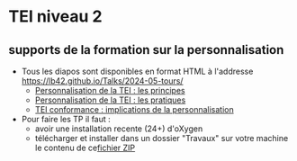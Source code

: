 # TEI niveau 2
## supports de la formation sur la personnalisation

 - Tous les diapos sont disponibles en format HTML à l'addresse https://lb42.github.io/Talks/2024-05-tours/
    - [Personnalisation de la TEI : les principes](https://lb42.github.io/Talks/2024-05-tours/Diapos/perso-1.html)
    - [Personnalisation de la TEI : les pratiques](https://lb42.github.io/Talks/2024-05-tours/Diapos/perso-2.html)
    - [TEI conformance : implications de la personnalisation](https://lb42.github.io/Talks/2024-05-tours/Diapos/perso-3.html)
 - Pour faire les TP il faut :
    - avoir une installation recente (24+) d'oXygen
    - télécharger et installer dans un dossier "Travaux" sur votre machine le contenu de ce[fichier ZIP](https://lb42.github.io/Talks/2024-05-tours/travaux.zip)


